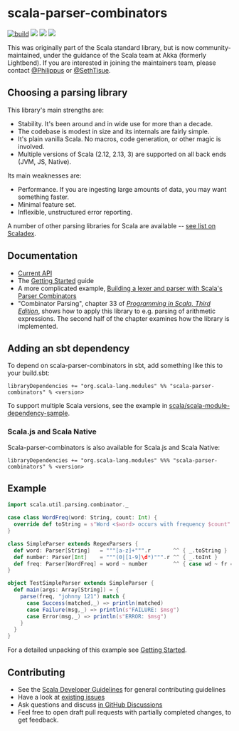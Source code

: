 # scala-parser-combinators

[![build](https://github.com/scala/scala-parser-combinators/workflows/test/badge.svg)](https://github.com/scala/scala-parser-combinators/actions/workflows/ci.yml?query=branch%3Amain)
[<img src="https://img.shields.io/maven-central/v/org.scala-lang.modules/scala-parser-combinators_2.12.svg?label=latest%20release%20for%202.12"/>](http://search.maven.org/#search%7Cga%7C1%7Cg%3Aorg.scala-lang.modules%20a%3Ascala-parser-combinators_2.12)
[<img src="https://img.shields.io/maven-central/v/org.scala-lang.modules/scala-parser-combinators_2.13.svg?label=latest%20release%20for%202.13"/>](http://search.maven.org/#search%7Cga%7C1%7Cg%3Aorg.scala-lang.modules%20a%3Ascala-parser-combinators_2.13)
[<img src="https://img.shields.io/maven-central/v/org.scala-lang.modules/scala-parser-combinators_3.svg?label=latest%20release%20for%203"/>](http://search.maven.org/#search%7Cga%7C1%7Cg%3Aorg.scala-lang.modules%20a%3Ascala-parser-combinators_3)

This was originally part of the Scala standard library, but is now community-maintained, under the guidance of the Scala team at Akka (formerly Lightbend). If you are interested in joining the maintainers team, please contact [@Philippus](https://github.com/philippus) or [@SethTisue](https://github.com/SethTisue).

## Choosing a parsing library

This library's main strengths are:

* Stability. It's been around and in wide use for more than a decade.
* The codebase is modest in size and its internals are fairly simple.
* It's plain vanilla Scala. No macros, code generation, or other magic is involved.
* Multiple versions of Scala (2.12, 2.13, 3) are supported on all back ends (JVM, JS, Native).

Its main weaknesses are:

* Performance. If you are ingesting large amounts of data, you may want something faster.
* Minimal feature set.
* Inflexible, unstructured error reporting.

A number of other parsing libraries for Scala are available -- [see list on Scaladex](https://index.scala-lang.org/awesome/parsing?sort=stars).

## Documentation

 * [Current API](https://javadoc.io/page/org.scala-lang.modules/scala-parser-combinators_2.13/latest/scala/util/parsing/combinator/index.html)
 * The [Getting Started](docs/Getting_Started.md) guide
 * A more complicated example, [Building a lexer and parser with Scala's Parser Combinators](https://enear.github.io/2016/03/31/parser-combinators/)
 * "Combinator Parsing", chapter 33 of [_Programming in Scala, Third Edition_](http://www.artima.com/shop/programming_in_scala), shows how to apply this library to e.g. parsing of arithmetic expressions. The second half of the chapter examines how the library is implemented.

## Adding an sbt dependency

To depend on scala-parser-combinators in sbt, add something like this to your build.sbt:

```
libraryDependencies += "org.scala-lang.modules" %% "scala-parser-combinators" % <version>
```

To support multiple Scala versions, see the example in [scala/scala-module-dependency-sample](https://github.com/scala/scala-module-dependency-sample).

### Scala.js and Scala Native

Scala-parser-combinators is also available for Scala.js and Scala Native:

```
libraryDependencies += "org.scala-lang.modules" %%% "scala-parser-combinators" % <version>
```

## Example

```scala
import scala.util.parsing.combinator._

case class WordFreq(word: String, count: Int) {
  override def toString = s"Word <$word> occurs with frequency $count"
}

class SimpleParser extends RegexParsers {
  def word: Parser[String]   = """[a-z]+""".r       ^^ { _.toString }
  def number: Parser[Int]    = """(0|[1-9]\d*)""".r ^^ { _.toInt }
  def freq: Parser[WordFreq] = word ~ number        ^^ { case wd ~ fr => WordFreq(wd,fr) }
}

object TestSimpleParser extends SimpleParser {
  def main(args: Array[String]) = {
    parse(freq, "johnny 121") match {
      case Success(matched,_) => println(matched)
      case Failure(msg,_) => println(s"FAILURE: $msg")
      case Error(msg,_) => println(s"ERROR: $msg")
    }
  }
}
```

For a detailed unpacking of this example see
[Getting Started](docs/Getting_Started.md).

## Contributing

 * See the [Scala Developer Guidelines](https://github.com/scala/scala/blob/2.13.x/CONTRIBUTING.md) for general contributing guidelines
 * Have a look at [existing issues](https://github.com/scala/scala-parser-combinators/issues)
 * Ask questions and discuss [in GitHub Discussions](https://github.com/scala/scala-parser-combinators/discussions)
 * Feel free to open draft pull requests with partially completed changes, to get feedback.
